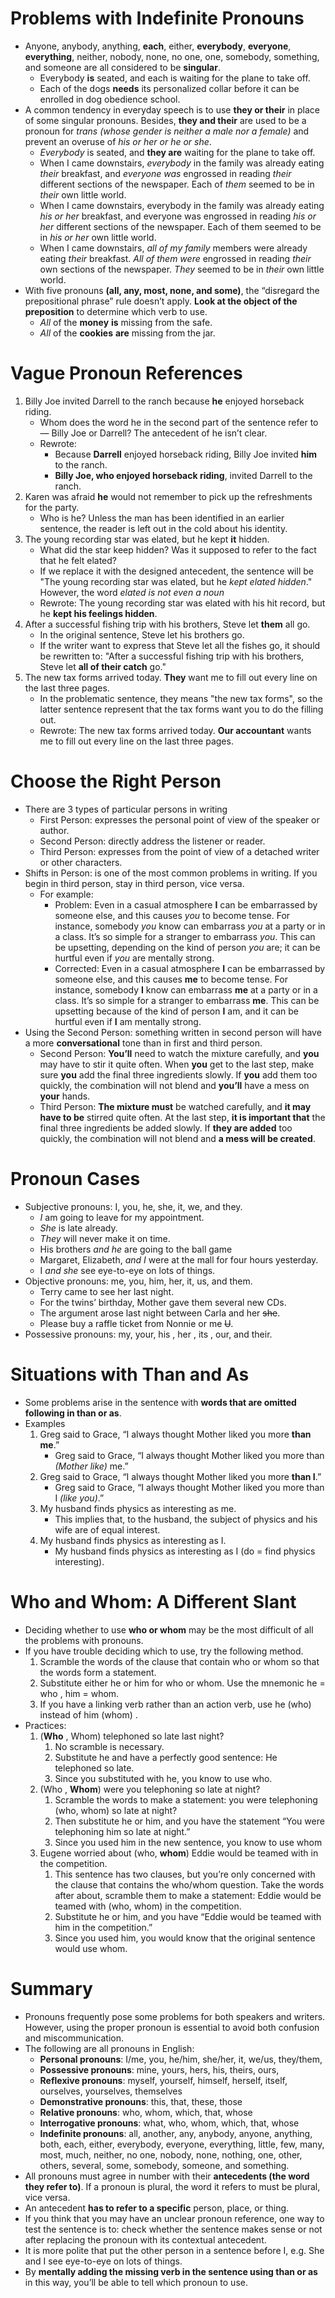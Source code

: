# Problems with Indefinite Pronouns 
* Anyone, anybody, anything, **each**, either, **everybody**, **everyone**, **everything**, neither, nobody, none, no one, one, somebody, something, and someone are all considered to be **singular**.
	* Everybody **is** seated, and each is waiting for the plane to take off. 
	* Each of the dogs **needs** its personalized collar before it can be enrolled in dog obedience school. 
* A common tendency in everyday speech is to use **they or their** in place of some singular pronouns. Besides, **they and their** are used to be a pronoun for *trans (whose gender is neither a male nor a female)* and prevent an overuse of *his or her or he or she*.
	* *Everybody* is seated, and **they are** waiting for the plane to take off. 
	* When I came downstairs, *everybody* in the family was already eating *their* breakfast, and *everyone was* engrossed in reading *their* different sections of the newspaper. Each of *them* seemed to be in *their* own little world. 
	* When I came downstairs, everybody in the family was already eating *his or her* breakfast, and everyone was engrossed in reading *his or her* different sections of the newspaper. Each of them seemed to be in *his or her* own little world. 
	* When I came downstairs, *all of my family* members were already eating *their* breakfast. *All of them were* engrossed in reading *their* own sections of the newspaper. *They* seemed to be in *their* own little world. 
* With five pronouns **(all, any, most, none, and some)**, the “disregard the prepositional phrase” rule doesn’t apply. **Look at the object of the preposition** to determine which verb to use. 
	* *All* of the **money** **is** missing from the safe. 
	* *All* of the **cookies** **are** missing from the jar. 

# Vague Pronoun References 
1. Billy Joe invited Darrell to the ranch because **he** enjoyed horseback riding. 
	* Whom does the word he in the second part of the sentence refer to — Billy Joe or Darrell? The antecedent of he isn’t clear. 
	* Rewrote:
		* Because **Darrell** enjoyed horseback riding, Billy Joe invited **him** to the ranch. 
		* **Billy Joe, who enjoyed horseback riding**, invited Darrell to the ranch. 
1. Karen was afraid **he** would not remember to pick up the refreshments for the party. 
	* Who is he? Unless the man has been identified in an earlier sentence, the reader is left out in the cold about his identity. 
1. The young recording star was elated, but he kept **it** hidden. 
	* What did the star keep hidden? Was it supposed to refer to the fact that he felt elated? 
	* If we replace it with the designed antecedent, the sentence will be "The young recording star was elated, but he *kept elated hidden*." However, the word *elated is not even a noun*
	* Rewrote: The young recording star was elated with his hit record, but he **kept his feelings hidden**. 
1. After a successful fishing trip with his brothers, Steve let **them** all go. 
	* In the original sentence, Steve let his brothers go.
	* If the writer want to express that Steve let all the fishes go, it should be rewritten to: "After a successful fishing trip with his brothers, Steve let **all of their catch** go."
1. The new tax forms arrived today. **They** want me to fill out every line on the last three pages. 
	* In the problematic sentence, they means "the new tax forms", so the latter sentence represent that the tax forms want you to do the filling out. 
	* Rewrote: The new tax forms arrived today. **Our accountant** wants me to fill out every line on the last three pages. 

# Choose the Right Person
* There are 3 types of particular persons in writing
	* First Person: expresses the personal point of view of the speaker or author.
	* Second Person: directly address the listener or reader.
	* Third Person: expresses from the point of view of a detached writer or other characters.
* Shifts in Person: is one of the most common problems in writing. If you begin in third person, stay in third person, vice versa.
	* For example:
		* Problem: Even in a casual atmosphere **I** can be embarrassed by someone else, and this causes *you* to become tense. For instance, somebody *you* know can embarrass *you* at a party or in a class. It’s so simple for a stranger to embarrass *you*. This can be upsetting, depending on the kind of person *you* are; it can be hurtful even if *you* are mentally strong. 
		* Corrected: Even in a casual atmosphere **I** can be embarrassed by someone else, and this causes **me** to become tense. For instance, somebody **I** know can embarrass **me** at a party or in a class. It’s so simple for a stranger to embarrass **me**. This can be upsetting because of the kind of person **I** am, and it can be hurtful even if **I** am mentally strong. 
* Using the Second Person: something written in second person will have a more **conversational** tone than in first and third person.
	* Second Person: **You’ll** need to watch the mixture carefully, and **you** may have to stir it quite often. When **you** get to the last step, make sure **you** add the final three ingredients slowly. If **you** add them too quickly, the combination will not blend and **you’ll** have a mess on **your** hands. 
	* Third Person: **The mixture must** be watched carefully, and **it may have to be** stirred quite often. At the last step, **it is important that** the final three ingredients be added slowly. If **they are added** too quickly, the combination will not blend and **a mess will be created**. 
	
# Pronoun Cases
* Subjective pronouns: I, you, he, she, it, we, and they. 
	* *I* am going to leave for my appointment. 
	* *She* is late already.
	* *They* will never make it on time. 
	* His brothers *and he* are going to the ball game
	* Margaret, Elizabeth, *and I* were at the mall for four hours yesterday.
	* I *and she* see eye-to-eye on lots of things. 
* Objective pronouns: me, you, him, her, it, us, and them.
	* Terry came to see her last night.
	* For the twins’ birthday, Mother gave them several new CDs. 
	* The argument arose last night between Carla and her ~~she~~.
	* Please buy a raffle ticket from Nonnie or me ~~U~~. 
* Possessive pronouns: my, your, his , her , its , our, and their. 

# Situations with Than and As 
* Some problems arise in the sentence with **words that are omitted following in than or as**.
* Examples
	1. Greg said to Grace, “I always thought Mother liked you more **than me**.” 
		* Greg said to Grace, “I always thought Mother liked you more than *(Mother like)* me.” 
	1. Greg said to Grace, “I always thought Mother liked you more **than I**.” 
		* Greg said to Grace, “I always thought Mother liked you more than I *(like you)*.” 
	1. My husband finds physics as interesting as me. 
		* This implies that, to the husband, the subject of physics and his wife are of equal interest. 
	1. My husband finds physics as interesting as I. 
		* My husband finds physics as interesting as I (do = find physics interesting). 

# Who and Whom: A Different Slant 
* Deciding whether to use **who or whom** may be the most difficult of all the problems with pronouns. 
* If you have trouble deciding which to use, try the following method. 
	1. Scramble the words of the clause that contain who or whom so that the words form a statement.
	1. Substitute either he or him for who or whom. Use the mnemonic he = who , him = whom.
	1. If you have a linking verb rather than an action verb, use he (who) instead of him (whom) . 
* Practices:
	1. (**Who** , Whom) telephoned so late last night? 
		1. No scramble is necessary.
		1. Substitute he and have a perfectly good sentence: He telephoned so late.
		1. Since you substituted with he, you know to use who.
	1. (Who , **Whom**) were you telephoning so late at night? 
		1. Scramble the words to make a statement: you were telephoning (who, whom) so late at night? 
		1. Then substitute he or him, and you have the statement “You were telephoning him so late at night.” 
		1. Since you used him in the new sentence, you know to use whom 
	1. Eugene worried about (who, **whom**) Eddie would be teamed with in the competition. 
		1. This sentence has two clauses, but you’re only concerned with the clause that contains the who/whom question. Take the words after about, scramble them to make a statement: Eddie would be teamed with (who, whom) in the competition.
		1. Substitute he or him, and you have “Eddie would be teamed with him in the competition.” 
		1. Since you used him, you would know that the original sentence would use whom.

# Summary
* Pronouns frequently pose some problems for both speakers and writers. However, using the proper pronoun is essential to avoid both confusion and miscommunication.
* The following are all pronouns in English:
	* **Personal pronouns**: I/me, you, he/him, she/her, it, we/us, they/them,
	* **Possessive pronouns**: mine, yours, hers, his, theirs, ours,
	* **Reflexive pronouns**: myself, yourself, himself, herself, itself, ourselves, yourselves, themselves
	* **Demonstrative pronouns**: this, that, these, those
	* **Relative pronouns**: who, whom, which, that, whose
	* **Interrogative pronouns**: what, who, whom, which, that, whose
	* **Indefinite pronouns**: all, another, any, anybody, anyone, anything, both, each, either, everybody, everyone, everything, little, few, many, most, much, neither, no one, nobody, none, nothing, one, other, others, several, some, somebody, someone, and something.
* All pronouns must agree in number with their **antecedents (the word they refer to)**. If a pronoun is plural, the word it refers to must be plural, vice versa.
* An antecedent **has to refer to a specific** person, place, or thing. 
* If you think that you may have an unclear pronoun reference, one way to test the sentence is to: check whether the sentence makes sense or not after replacing the pronoun with its contextual antecedent.
* It is more polite that put the other person in a sentence before I, e.g. She and I see eye-to-eye on lots of things. 
* By **mentally adding the missing verb in the sentence using than or as** in this way, you’ll be able to tell which pronoun to use. 
